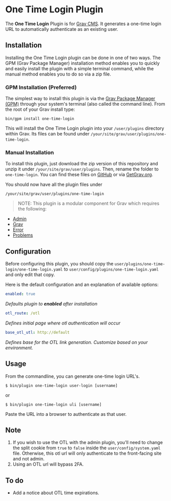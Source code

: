 # One Time Login Plugin

The **One Time Login** Plugin is for [Grav CMS](http://github.com/getgrav/grav). It generates a one-time login URL to automatically authenticate as an existing user.

## Installation

Installing the One Time Login plugin can be done in one of two ways. The GPM (Grav Package Manager) installation method enables you to quickly and easily install the plugin with a simple terminal command, while the manual method enables you to do so via a zip file.

### GPM Installation (Preferred)

The simplest way to install this plugin is via the [Grav Package Manager (GPM)](http://learn.getgrav.org/advanced/grav-gpm) through your system's terminal (also called the command line).  From the root of your Grav install type:

    bin/gpm install one-time-login

This will install the One Time Login plugin into your `/user/plugins` directory within Grav. Its files can be found under `/your/site/grav/user/plugins/one-time-login`.

### Manual Installation

To install this plugin, just download the zip version of this repository and unzip it under `/your/site/grav/user/plugins`. Then, rename the folder to `one-time-login`. You can find these files on [GitHub](https://github.com/jgonyea/grav-plugin-one-time-login) or via [GetGrav.org](http://getgrav.org/downloads/plugins#extras).

You should now have all the plugin files under

    /your/site/grav/user/plugins/one-time-login
	
> NOTE: This plugin is a modular component for Grav which requires the following:
* [Admin](https://github.com/getgrav/grav-plugin-admin)
* [Grav](http://github.com/getgrav/grav)
* [Error](https://github.com/getgrav/grav-plugin-error)
* [Problems](https://github.com/getgrav/grav-plugin-problems)

## Configuration

Before configuring this plugin, you should copy the `user/plugins/one-time-login/one-time-login.yaml` to `user/config/plugins/one-time-login.yaml` and only edit that copy.

Here is the default configuration and an explanation of available options:

```yaml
enabled: true
```
_Defaults plugin to **enabled** after installation_


```yaml
otl_route: /otl
```
_Defines initial page where otl authentication will occur_

```yaml
base_otl_utl: http://default
```
_Defines base for the OTL link generation.  Customize based on your environment._

## Usage

From the commandline, you can generate one-time login URL's.

`$ bin/plugin one-time-login user-login [username]`

or

`$ bin/plugin one-time-login uli [username]`

Paste the URL into a browser to authenticate as that user.

## Note

1. If you wish to use the OTL with the admin plugin, you'll need to change the split cookie from `true` to `false` inside the `user/config/system.yaml` file.  Otherwise, this otl url will only authenticate to the front-facing site and not admin.
2. Using an OTL url will bypass 2FA.

## To do

* Add a notice about OTL time expirations.